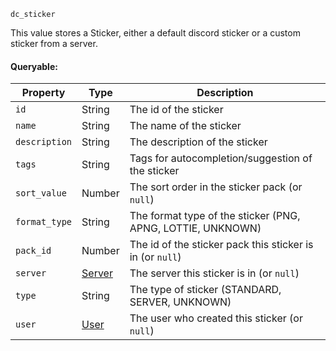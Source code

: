 `dc_sticker`

This value stores a Sticker, either a default discord sticker or a custom sticker from a server.

#### Queryable:

| Property      | Type                        | Description                                                 |
|---------------|-----------------------------|-------------------------------------------------------------|
| `id`          | String                      | The id of the sticker                                       |
| `name`        | String                      | The name of the sticker                                     |
| `description` | String                      | The description of the sticker                              |
| `tags`        | String                      | Tags for autocompletion/suggestion of the sticker           |
| `sort_value`  | Number                      | The sort order in the sticker pack (or `null`)              |
| `format_type` | String                      | The format type of the sticker (PNG, APNG, LOTTIE, UNKNOWN) |
| `pack_id`     | Number                      | The id of the sticker pack this sticker is in (or `null`)   |
| `server`      | [Server](/values/server.md) | The server this sticker is in (or `null`)                   |
| `type`        | String                      | The type of sticker (STANDARD, SERVER, UNKNOWN)             |
| `user`        | [User](/values/user.md)     | The user who created this sticker (or `null`)               |
